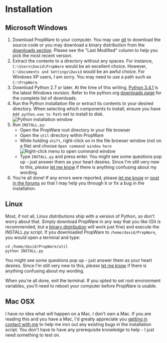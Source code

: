 Installation
============

Microsoft Windows
-----------------
1. Download PropWare to your computer. You may use [git](http://msysgit.github.io/) to download the source code or 
   you may download a binary distribution from the 
   [downloads section](http://david.zemon.name/downloads/PropWare_Binaries/). Please see the "Last Modified" column to 
   help you pick the most recent version.
2. Extract the contents to a directory without any spaces. For instance, `C:\Users\David\PropWare` would be an excellent
   choice. However, `C:\Documents and Settings\David` would be an awful choice. For Windows XP users, I am sorry. You
   may need to use a path such as `C:\PropWare`.
3. Download Python 2.7 or later. At the time of this writing,
   [Python 3.4.1](https://www.python.org/ftp/python/3.4.1/python-3.4.1.msi) is the latest Windows revision. Refer to the
   python.org [downloads page](https://www.python.org/downloads/windows/) for the complete list of downloads.
4. Run the Python installation file or extract its contents to your desired directory. When selecting which components
   to install, ensure you have `Add python.exe to Path` set to install to disk.
   ![Python installation window](python_install.png)
5. Run `INSTALL.py`:
   * Open the PropWare root directory in your file browser
   * Open the `util` directory within PropWare
   * While holding `shift`, right-click on in the file browser window (not on a file) and choose `Open command window
    here`
    ![Right-click menu to open command window](open_cmd_window.png)
   * Type `INSTALL.py` and press enter. You might see some questions pop up - just answer them as your heart desires. 
     Since I'm still very new to this, _please_ [let me know](mailto:david@zemon.name) if there is anything confusing
     about my wording.
6. You're all done! If any errors were reported, please [let me know](mailto:david@zemon.name) or 
   [post in the forums](http://forums.parallax.com/showthread.php/157005-FYI-PropWare-Complete-build-system-and-library-for-PropGCC)
   so that I may help you through it or fix a bug in the installation.

Linux
-----
Most, if not all, Linux distributions ship with a version of Python, so don't worry about that. Simply download PropWare
in any way that you like (Git is recommended, but a 
[binary distribution](http://david.zemon.name/downloads/PropWare_Binaries/) will work just fine) and execute the
INSTALL.py script. If you downloaded PropWare to `/home/david/PropWare`, you would open a terminal and type:

    cd /home/david/PropWare/util
    python INSTALL.py

You might see some questions pop up - just answer them as your heart desires. Since I'm still very new to this, _please_
[let me know](mailto:david@zemon.name) if there is anything confusing about my wording.

When you're all done, exit the terminal. If you opted to set root environment variables, you'll need to reboot your 
computer before PropWare is usable.

Mac OSX
-------
I have _no_ idea what will happen on a Mac. I don't own a Mac. If you are reading this and you have a Mac, I'd greatly
appreciate you [getting in contact with me](mailto:david@zemon.name) to help me iron out any existing bugs in the 
installation script. You don't have to have any prerequisite knowledge to help - I just need something to test on.
